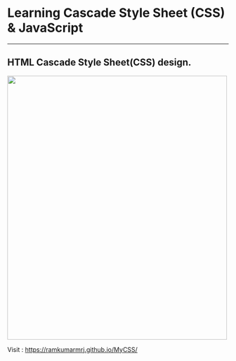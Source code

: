 # Learning Cascade Style Sheet (CSS) & JavaScript

-------------------------------

<h2>HTML Cascade Style Sheet(CSS) design.</h2>

<img src="https://github.com/RamkumarMrj/NeonButton/blob/master/img/FlashButtonDemo.gif?raw=true" width="500" height="600">

Visit : https://ramkumarmrj.github.io/MyCSS/
